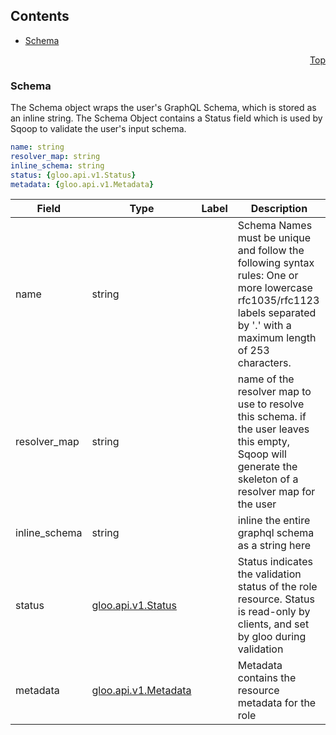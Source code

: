 <a name="top"></a>

## Contents
  - [Schema](#sqoop.api.v1.Schema)



<a name="schema"></a>
<p align="right"><a href="#top">Top</a></p>




<a name="sqoop.api.v1.Schema"></a>

### Schema
The Schema object wraps the user&#39;s GraphQL Schema, which is stored as an inline string.
The Schema Object contains a Status field which is used by Sqoop to validate the user&#39;s input schema.


```yaml
name: string
resolver_map: string
inline_schema: string
status: {gloo.api.v1.Status}
metadata: {gloo.api.v1.Metadata}

```
| Field | Type | Label | Description |
| ----- | ---- | ----- | ----------- |
| name | string |  | Schema Names must be unique and follow the following syntax rules: One or more lowercase rfc1035/rfc1123 labels separated by &#39;.&#39; with a maximum length of 253 characters. |
| resolver_map | string |  | name of the resolver map to use to resolve this schema. if the user leaves this empty, Sqoop will generate the skeleton of a resolver map for the user |
| inline_schema | string |  | inline the entire graphql schema as a string here |
| status | [gloo.api.v1.Status](schema.md#gloo.api.v1.Status) |  | Status indicates the validation status of the role resource. Status is read-only by clients, and set by gloo during validation |
| metadata | [gloo.api.v1.Metadata](schema.md#gloo.api.v1.Metadata) |  | Metadata contains the resource metadata for the role |





 

 

 


